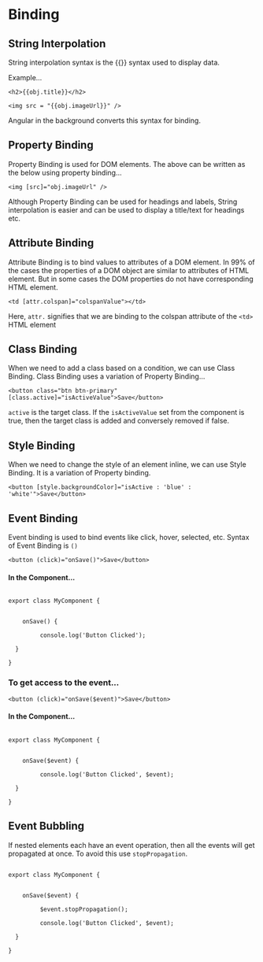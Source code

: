 # Binding

## String Interpolation 
String interpolation syntax is the {{}} syntax used to display data.

Example...

`<h2>{{obj.title}}</h2>`

`<img src = "{{obj.imageUrl}}" />`

Angular in the background converts this syntax for binding.

## Property Binding
Property Binding is used for DOM elements. The above can be written as the below using property binding...

`<img [src]="obj.imageUrl" />`

Although Property Binding can be used for headings and labels, String interpolation is easier and can be used to display a title/text for headings etc.

## Attribute Binding
Attribute Binding is to bind values to attributes of a DOM element. In 99% of the cases the properties of a DOM object are similar to attributes of HTML element. But in some cases the DOM properties do not have corresponding HTML element.

`<td [attr.colspan]="colspanValue"></td>`

Here, `attr.` signifies that we are binding to the colspan attribute of the `<td>` HTML element 

## Class Binding
When we need to add a class based on a condition, we can use Class Binding. Class Binding uses a variation of Property Binding...

`<button class="btn btn-primary" [class.active]="isActiveValue">Save</button>`

`active` is the target class. If the `isActiveValue` set from the component is true, then the target class is added and conversely removed if false.

## Style Binding
When we need to change the style of an element inline, we can use Style Binding. It is a variation of Property binding.

`<button [style.backgroundColor]="isActive : 'blue' : 'white'">Save</button>`


## Event Binding
Event binding is used to bind events like click, hover, selected, etc. Syntax of Event Binding is `()`

`<button (click)="onSave()">Save</button>`

#### In the Component...

<code>
export class MyComponent {
<br>    
    onSave() { <br>
        &nbsp;console.log('Button Clicked');
    <br>&nbsp;&nbsp;}
<br>}
</code>

### To get access to the event...

`<button (click)="onSave($event)">Save</button>`

#### In the Component...

<code>
export class MyComponent {
<br>    
    onSave($event) { <br>
        &nbsp;console.log('Button Clicked', $event);
    <br>&nbsp;&nbsp;}
<br>}
</code>

## Event Bubbling
If nested elements each have an event operation, then all the events will get propagated at once. To avoid this use `stopPropagation`.

<code>
export class MyComponent {
<br>    
    onSave($event) { <br>
        &nbsp;$event.stopPropagation();<br>
        &nbsp;console.log('Button Clicked', $event);
    <br>&nbsp;&nbsp;}
<br>}
</code>
